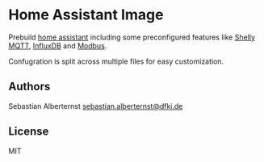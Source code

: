 # Home Assistant Image

Prebuild [home assistant](https://github.com/home-assistant/core) including some preconfigured features like [Shelly MQTT](https://github.com/bieniu/ha-shellies-discovery), [InfluxDB](https://www.influxdata.com/) and [Modbus](https://modbus.org/).

Confugration is split across multiple files for easy customization.

## Authors

Sebastian Alberternst <sebastian.alberternst@dfki.de>

## License

MIT 